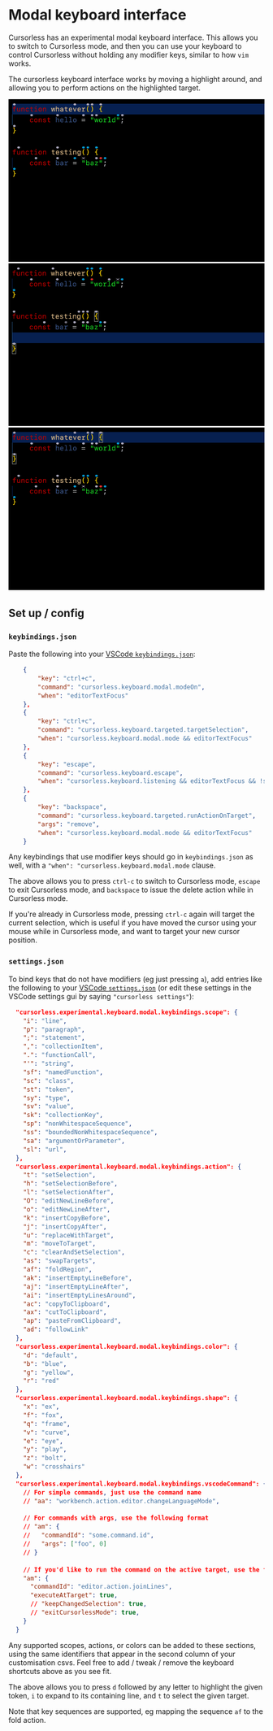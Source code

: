 # Modal keyboard interface

Cursorless has an experimental modal keyboard interface. This allows you to switch to Cursorless mode, and then you can use your keyboard to control Cursorless without holding any modifier keys, similar to how `vim` works.

The cursorless keyboard interface works by moving a highlight around, and allowing you to perform actions on the highlighted target.

![Delete demo](images/keyboardDelete.gif)
![Bring demo](images/keyboardBring.gif)
![Pour demo](images/keyboardPour.gif)

## Set up / config

### `keybindings.json`

Paste the following into your [VSCode `keybindings.json`](https://code.visualstudio.com/docs/getstarted/keybindings#_advanced-customization):

```json
    {
        "key": "ctrl+c",
        "command": "cursorless.keyboard.modal.modeOn",
        "when": "editorTextFocus"
    },
    {
        "key": "ctrl+c",
        "command": "cursorless.keyboard.targeted.targetSelection",
        "when": "cursorless.keyboard.modal.mode && editorTextFocus"
    },
    {
        "key": "escape",
        "command": "cursorless.keyboard.escape",
        "when": "cursorless.keyboard.listening && editorTextFocus && !suggestWidgetMultipleSuggestions && !suggestWidgetVisible"
    },
    {
        "key": "backspace",
        "command": "cursorless.keyboard.targeted.runActionOnTarget",
        "args": "remove",
        "when": "cursorless.keyboard.modal.mode && editorTextFocus"
    }
```

Any keybindings that use modifier keys should go in `keybindings.json` as well, with a `"when": "cursorless.keyboard.modal.mode` clause.

The above allows you to press `ctrl-c` to switch to Cursorless mode, `escape` to exit Cursorless mode, and `backspace` to issue the delete action while in Cursorless mode.

If you're already in Cursorless mode, pressing `ctrl-c` again will target the current selection, which is useful if you have moved the cursor using your mouse while in Cursorless mode, and want to target your new cursor position.

### `settings.json`

To bind keys that do not have modifiers (eg just pressing `a`), add entries like the following to your [VSCode `settings.json`](https://code.visualstudio.com/docs/getstarted/settings#_settingsjson) (or edit these settings in the VSCode settings gui by saying `"cursorless settings"`):

```json
  "cursorless.experimental.keyboard.modal.keybindings.scope": {
    "i": "line",
    "p": "paragraph",
    ";": "statement",
    ",": "collectionItem",
    ".": "functionCall",
    "'": "string",
    "sf": "namedFunction",
    "sc": "class",
    "st": "token",
    "sy": "type",
    "sv": "value",
    "sk": "collectionKey",
    "sp": "nonWhitespaceSequence",
    "ss": "boundedNonWhitespaceSequence",
    "sa": "argumentOrParameter",
    "sl": "url",
  },
  "cursorless.experimental.keyboard.modal.keybindings.action": {
    "t": "setSelection",
    "h": "setSelectionBefore",
    "l": "setSelectionAfter",
    "O": "editNewLineBefore",
    "o": "editNewLineAfter",
    "k": "insertCopyBefore",
    "j": "insertCopyAfter",
    "u": "replaceWithTarget",
    "m": "moveToTarget",
    "c": "clearAndSetSelection",
    "as": "swapTargets",
    "af": "foldRegion",
    "ak": "insertEmptyLineBefore",
    "aj": "insertEmptyLineAfter",
    "ai": "insertEmptyLinesAround",
    "ac": "copyToClipboard",
    "ax": "cutToClipboard",
    "ap": "pasteFromClipboard",
    "ad": "followLink"
  },
  "cursorless.experimental.keyboard.modal.keybindings.color": {
    "d": "default",
    "b": "blue",
    "g": "yellow",
    "r": "red"
  },
  "cursorless.experimental.keyboard.modal.keybindings.shape": {
    "x": "ex",
    "f": "fox",
    "q": "frame",
    "v": "curve",
    "e": "eye",
    "y": "play",
    "z": "bolt",
    "w": "crosshairs"
  },
  "cursorless.experimental.keyboard.modal.keybindings.vscodeCommand": {
    // For simple commands, just use the command name
    // "aa": "workbench.action.editor.changeLanguageMode",

    // For commands with args, use the following format
    // "am": {
    //   "commandId": "some.command.id",
    //   "args": ["foo", 0]
    // }

    // If you'd like to run the command on the active target, use the following format
    "am": {
      "commandId": "editor.action.joinLines",
      "executeAtTarget": true,
      // "keepChangedSelection": true,
      // "exitCursorlessMode": true,
    }
  }
```

Any supported scopes, actions, or colors can be added to these sections, using the same identifiers that appear in the second column of your customisation csvs. Feel free to add / tweak / remove the keyboard shortcuts above as you see fit.

The above allows you to press `d` followed by any letter to highlight the given token, `i` to expand to its containing line, and `t` to select the given target.

Note that key sequences are supported, eg mapping the sequence `af` to the fold action.
